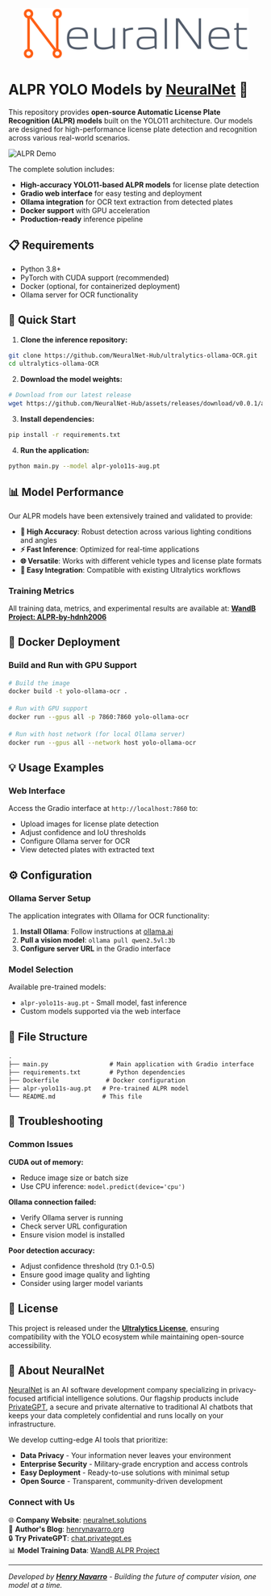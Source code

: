 <div align="center">
  <a href="http://neuralnet.solutions" target="_blank">
    <img width="450" src="https://raw.githubusercontent.com/NeuralNet-Hub/assets/main/logo/LOGO_png_orig.png">
  </a>
</div>

# ALPR YOLO Models by [NeuralNet](https://neuralnet.solutions) 🚗

This repository provides **open-source Automatic License Plate Recognition (ALPR) models** built on the YOLO11 architecture. Our models are designed for high-performance license plate detection and recognition across various real-world scenarios.

![ALPR Demo](assets/demo.gif)

The complete solution includes:
- **High-accuracy YOLO11-based ALPR models** for license plate detection
- **Gradio web interface** for easy testing and deployment  
- **Ollama integration** for OCR text extraction from detected plates
- **Docker support** with GPU acceleration
- **Production-ready** inference pipeline

## 📋 Requirements

- Python 3.8+
- PyTorch with CUDA support (recommended)
- Docker (optional, for containerized deployment)
- Ollama server for OCR functionality

## 🚀 Quick Start

1. **Clone the inference repository:**
```bash
git clone https://github.com/NeuralNet-Hub/ultralytics-ollama-OCR.git
cd ultralytics-ollama-OCR
```

2. **Download the model weights:**
```bash
# Download from our latest release
wget https://github.com/NeuralNet-Hub/assets/releases/download/v0.0.1/alpr-yolo11s-aug.pt
```

3. **Install dependencies:**
```bash
pip install -r requirements.txt
```

4. **Run the application:**
```bash
python main.py --model alpr-yolo11s-aug.pt
```

## 📊 Model Performance

Our ALPR models have been extensively trained and validated to provide:
- **🎯 High Accuracy**: Robust detection across various lighting conditions and angles
- **⚡ Fast Inference**: Optimized for real-time applications  
- **🌐 Versatile**: Works with different vehicle types and license plate formats
- **📱 Easy Integration**: Compatible with existing Ultralytics workflows

### Training Metrics

All training data, metrics, and experimental results are available at:
**[WandB Project: ALPR-by-hdnh2006](https://wandb.ai/hdnh2006/ALPR-by-hdnh2006/)**

## 🐳 Docker Deployment

### Build and Run with GPU Support

```bash
# Build the image
docker build -t yolo-ollama-ocr .

# Run with GPU support
docker run --gpus all -p 7860:7860 yolo-ollama-ocr

# Run with host network (for local Ollama server)
docker run --gpus all --network host yolo-ollama-ocr
```

## 💡 Usage Examples

### Web Interface

Access the Gradio interface at `http://localhost:7860` to:
- Upload images for license plate detection
- Adjust confidence and IoU thresholds
- Configure Ollama server for OCR
- View detected plates with extracted text

## ⚙️ Configuration

### Ollama Server Setup

The application integrates with Ollama for OCR functionality:

1. **Install Ollama**: Follow instructions at [ollama.ai](https://ollama.ai)
2. **Pull a vision model**: `ollama pull qwen2.5vl:3b`
3. **Configure server URL** in the Gradio interface

### Model Selection

Available pre-trained models:
- `alpr-yolo11s-aug.pt` - Small model, fast inference
- Custom models supported via the web interface

## 📁 File Structure

```
.
├── main.py                 # Main application with Gradio interface
├── requirements.txt        # Python dependencies
├── Dockerfile             # Docker configuration
├── alpr-yolo11s-aug.pt   # Pre-trained ALPR model
└── README.md             # This file
```

## 🔧 Troubleshooting

### Common Issues

**CUDA out of memory:**
- Reduce image size or batch size
- Use CPU inference: `model.predict(device='cpu')`

**Ollama connection failed:**
- Verify Ollama server is running
- Check server URL configuration
- Ensure vision model is installed

**Poor detection accuracy:**
- Adjust confidence threshold (try 0.1-0.5)
- Ensure good image quality and lighting
- Consider using larger model variants

## 📝 License

This project is released under the **[Ultralytics License](https://github.com/ultralytics/ultralytics/blob/main/LICENSE)**, ensuring compatibility with the YOLO ecosystem while maintaining open-source accessibility.

## 🧠 About NeuralNet

[NeuralNet](https://neuralnet.solutions) is an AI software development company specializing in privacy-focused artificial intelligence solutions. Our flagship products include [PrivateGPT](https://neuralnet.solutions/privategpt), a secure and private alternative to traditional AI chatbots that keeps your data completely confidential and runs locally on your infrastructure.

We develop cutting-edge AI tools that prioritize:
- **Data Privacy** - Your information never leaves your environment
- **Enterprise Security** - Military-grade encryption and access controls  
- **Easy Deployment** - Ready-to-use solutions with minimal setup
- **Open Source** - Transparent, community-driven development

### Connect with Us

🌐 **Company Website**: [neuralnet.solutions](https://neuralnet.solutions)  
📝 **Author's Blog**: [henrynavarro.org](https://henrynavarro.org)  
🔒 **Try PrivateGPT**: [chat.privategpt.es](https://chat.privategpt.es)  
📊 **Model Training Data**: [WandB ALPR Project](https://wandb.ai/hdnh2006/ALPR-by-hdnh2006/)

---

_Developed by_ **_[Henry Navarro](https://github.com/hdnh2006)_** _- Building the future of computer vision, one model at a time._
